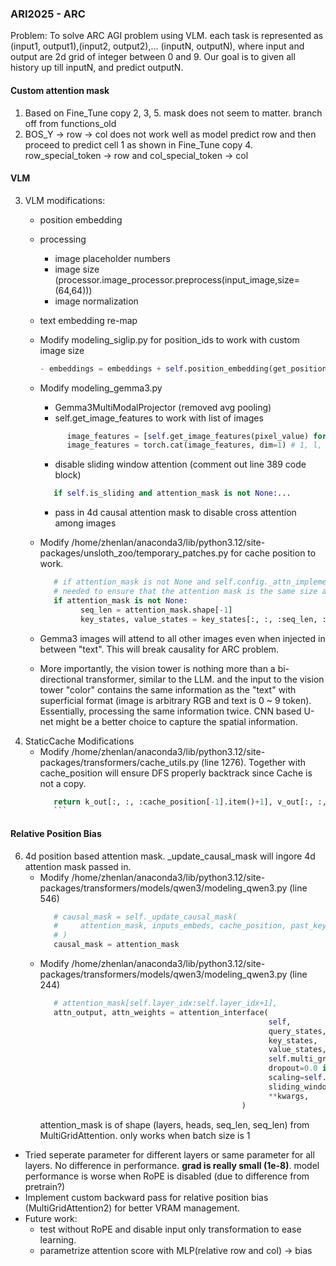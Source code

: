 ### ARI2025 - ARC
Problem: To solve ARC AGI problem using VLM. each task is represented as (input1, output1),(input2, output2),... (inputN, outputN), where input and output are 2d grid of integer between 0 and 9. Our goal is to given all history up till inputN, and predict outputN.
#### Custom attention mask
1. Based on Fine_Tune copy 2, 3, 5. mask does not seem to matter. branch off from functions_old
2. BOS_Y -> row -> col does not work well as model predict row and then proceed to predict cell 1 as shown in
   Fine_Tune copy 4. row_special_token -> row and col_special_token -> col
#### VLM
3. VLM modifications:
      - position embedding
      - processing
         - image placeholder numbers
         - image size (processor.image_processor.preprocess(input_image,size=(64,64)))
         - image normalization
      - text embedding re-map
      - Modify modeling_siglip.py for position_ids to work with custom image size
         ```python
         - embeddings = embeddings + self.position_embedding(get_position_ids(height, width))
         ```

      - Modify modeling_gemma3.py
         - Gemma3MultiModalProjector (removed avg pooling)
         - self.get_image_features to work with list of images
         ```python        
               image_features = [self.get_image_features(pixel_value) for pixel_value in pixel_values] # 1, l_i, h
               image_features = torch.cat(image_features, dim=1) # 1, l, h
         ```

         - disable sliding window attention (comment out line 389 code block)
         ```python
            if self.is_sliding and attention_mask is not None:...
         ```

         - pass in 4d causal attention mask to disable cross attention among images
      - Modify /home/zhenlan/anaconda3/lib/python3.12/site-packages/unsloth_zoo/temporary_patches.py for cache position to work.
         ```python        
            # if attention_mask is not None and self.config._attn_implementation == "flash_attention_2":
            # needed to ensure that the attention mask is the same size as the key and value states
            if attention_mask is not None:
                  seq_len = attention_mask.shape[-1]
                  key_states, value_states = key_states[:, :, :seq_len, :], value_states[:, :, :seq_len, :]
         ```
      - Gemma3 images will attend to all other images even when injected in between "text". This will break causality for ARC problem.
      - More importantly, the vision tower is nothing more than a bi-directional transformer, similar to the LLM. and the input to the vision tower "color" contains the same information as the "text" with superficial format (image is arbitrary RGB and text is 0 ~ 9 token). Essentially, processing the same information twice. CNN based U-net might be a better choice to capture the spatial information.
5. StaticCache Modifications
   - Modify /home/zhenlan/anaconda3/lib/python3.12/site-packages/transformers/cache_utils.py (line 1276). Together with cache_position will ensure
      DFS properly backtrack since Cache is not a copy.
      ```python        
         return k_out[:, :, :cache_position[-1].item()+1], v_out[:, :, :cache_position[-1].item()+1]
         ```
#### Relative Position Bias
6. 4d position based attention mask. _update_causal_mask will ingore 4d attention mask passed in.
   - Modify /home/zhenlan/anaconda3/lib/python3.12/site-packages/transformers/models/qwen3/modeling_qwen3.py (line 546)
      ```python
         # causal_mask = self._update_causal_mask(
         #     attention_mask, inputs_embeds, cache_position, past_key_values, output_attentions
         # )
         causal_mask = attention_mask
      ```
   - Modify /home/zhenlan/anaconda3/lib/python3.12/site-packages/transformers/models/qwen3/modeling_qwen3.py (line 244)
      ```python
         # attention_mask[self.layer_idx:self.layer_idx+1],
         attn_output, attn_weights = attention_interface(
                                                         self,
                                                         query_states,
                                                         key_states,
                                                         value_states,
                                                         self.multi_grid_attention(self.layer_idx), # 4d attention mask
                                                         dropout=0.0 if not self.training else self.attention_dropout,
                                                         scaling=self.scaling,
                                                         sliding_window=self.sliding_window,
                                                         **kwargs,
                                                   )
      ```
      attention_mask is of shape (layers, heads, seq_len, seq_len) from MultiGridAttention. only works when batch size is 1
- Tried seperate parameter for different layers or same parameter for all layers. No difference in performance. **grad is really small (1e-8)**. model performance is worse when RoPE is disabled (due to difference from pretrain?)
- Implement custom backward pass for relative position bias (MultiGridAttention2) for better VRAM management.
- Future work: 
   - test without RoPE and disable input only transformation to ease learning.
   - parametrize attention score with MLP(relative row and col) -> bias
